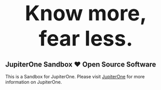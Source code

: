 <h1 align="center">
  <strong style="font-size:65px;">Know more, fear less.</strong>
</h1>

## JupiterOne Sandbox ❤️ Open Source Software

This is a Sandbox for JupiterOne. Please visit [JupiterOne](https://github.com/JupiterOne) 
for more information on JupiterOne.
